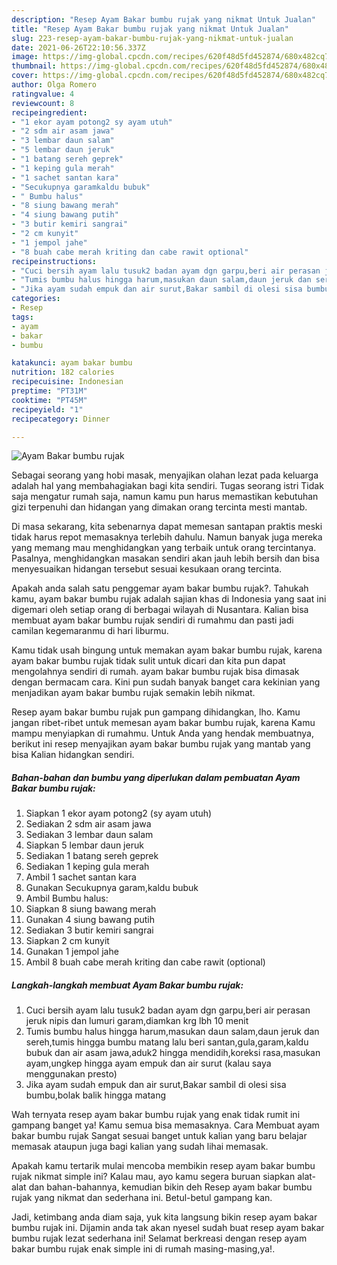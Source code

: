 ```yaml
---
description: "Resep Ayam Bakar bumbu rujak yang nikmat Untuk Jualan"
title: "Resep Ayam Bakar bumbu rujak yang nikmat Untuk Jualan"
slug: 223-resep-ayam-bakar-bumbu-rujak-yang-nikmat-untuk-jualan
date: 2021-06-26T22:10:56.337Z
image: https://img-global.cpcdn.com/recipes/620f48d5fd452874/680x482cq70/ayam-bakar-bumbu-rujak-foto-resep-utama.jpg
thumbnail: https://img-global.cpcdn.com/recipes/620f48d5fd452874/680x482cq70/ayam-bakar-bumbu-rujak-foto-resep-utama.jpg
cover: https://img-global.cpcdn.com/recipes/620f48d5fd452874/680x482cq70/ayam-bakar-bumbu-rujak-foto-resep-utama.jpg
author: Olga Romero
ratingvalue: 4
reviewcount: 8
recipeingredient:
- "1 ekor ayam potong2 sy ayam utuh"
- "2 sdm air asam jawa"
- "3 lembar daun salam"
- "5 lembar daun jeruk"
- "1 batang sereh geprek"
- "1 keping gula merah"
- "1 sachet santan kara"
- "Secukupnya garamkaldu bubuk"
- " Bumbu halus"
- "8 siung bawang merah"
- "4 siung bawang putih"
- "3 butir kemiri sangrai"
- "2 cm kunyit"
- "1 jempol jahe"
- "8 buah cabe merah kriting dan cabe rawit optional"
recipeinstructions:
- "Cuci bersih ayam lalu tusuk2 badan ayam dgn garpu,beri air perasan jeruk nipis dan lumuri garam,diamkan krg lbh 10 menit"
- "Tumis bumbu halus hingga harum,masukan daun salam,daun jeruk dan sereh,tumis hingga bumbu matang lalu beri santan,gula,garam,kaldu bubuk dan air asam jawa,aduk2 hingga mendidih,koreksi rasa,masukan ayam,ungkep hingga ayam empuk dan air surut (kalau saya menggunakan presto)"
- "Jika ayam sudah empuk dan air surut,Bakar sambil di olesi sisa bumbu,bolak balik hingga matang"
categories:
- Resep
tags:
- ayam
- bakar
- bumbu

katakunci: ayam bakar bumbu 
nutrition: 182 calories
recipecuisine: Indonesian
preptime: "PT31M"
cooktime: "PT45M"
recipeyield: "1"
recipecategory: Dinner

---
```



![Ayam Bakar bumbu rujak](https://img-global.cpcdn.com/recipes/620f48d5fd452874/680x482cq70/ayam-bakar-bumbu-rujak-foto-resep-utama.jpg)

Sebagai seorang yang hobi masak, menyajikan olahan lezat pada keluarga adalah hal yang membahagiakan bagi kita sendiri. Tugas seorang istri Tidak saja mengatur rumah saja, namun kamu pun harus memastikan kebutuhan gizi terpenuhi dan hidangan yang dimakan orang tercinta mesti mantab.

Di masa  sekarang, kita sebenarnya dapat memesan santapan praktis meski tidak harus repot memasaknya terlebih dahulu. Namun banyak juga mereka yang memang mau menghidangkan yang terbaik untuk orang tercintanya. Pasalnya, menghidangkan masakan sendiri akan jauh lebih bersih dan bisa menyesuaikan hidangan tersebut sesuai kesukaan orang tercinta. 



Apakah anda salah satu penggemar ayam bakar bumbu rujak?. Tahukah kamu, ayam bakar bumbu rujak adalah sajian khas di Indonesia yang saat ini digemari oleh setiap orang di berbagai wilayah di Nusantara. Kalian bisa membuat ayam bakar bumbu rujak sendiri di rumahmu dan pasti jadi camilan kegemaranmu di hari liburmu.

Kamu tidak usah bingung untuk memakan ayam bakar bumbu rujak, karena ayam bakar bumbu rujak tidak sulit untuk dicari dan kita pun dapat mengolahnya sendiri di rumah. ayam bakar bumbu rujak bisa dimasak dengan bermacam cara. Kini pun sudah banyak banget cara kekinian yang menjadikan ayam bakar bumbu rujak semakin lebih nikmat.

Resep ayam bakar bumbu rujak pun gampang dihidangkan, lho. Kamu jangan ribet-ribet untuk memesan ayam bakar bumbu rujak, karena Kamu mampu menyiapkan di rumahmu. Untuk Anda yang hendak membuatnya, berikut ini resep menyajikan ayam bakar bumbu rujak yang mantab yang bisa Kalian hidangkan sendiri.

<!--inarticleads1-->

##### Bahan-bahan dan bumbu yang diperlukan dalam pembuatan Ayam Bakar bumbu rujak:

1. Siapkan 1 ekor ayam potong2 (sy ayam utuh)
1. Sediakan 2 sdm air asam jawa
1. Sediakan 3 lembar daun salam
1. Siapkan 5 lembar daun jeruk
1. Sediakan 1 batang sereh geprek
1. Sediakan 1 keping gula merah
1. Ambil 1 sachet santan kara
1. Gunakan Secukupnya garam,kaldu bubuk
1. Ambil  Bumbu halus:
1. Siapkan 8 siung bawang merah
1. Gunakan 4 siung bawang putih
1. Sediakan 3 butir kemiri sangrai
1. Siapkan 2 cm kunyit
1. Gunakan 1 jempol jahe
1. Ambil 8 buah cabe merah kriting dan cabe rawit (optional)




<!--inarticleads2-->

##### Langkah-langkah membuat Ayam Bakar bumbu rujak:

1. Cuci bersih ayam lalu tusuk2 badan ayam dgn garpu,beri air perasan jeruk nipis dan lumuri garam,diamkan krg lbh 10 menit
1. Tumis bumbu halus hingga harum,masukan daun salam,daun jeruk dan sereh,tumis hingga bumbu matang lalu beri santan,gula,garam,kaldu bubuk dan air asam jawa,aduk2 hingga mendidih,koreksi rasa,masukan ayam,ungkep hingga ayam empuk dan air surut (kalau saya menggunakan presto)
1. Jika ayam sudah empuk dan air surut,Bakar sambil di olesi sisa bumbu,bolak balik hingga matang




Wah ternyata resep ayam bakar bumbu rujak yang enak tidak rumit ini gampang banget ya! Kamu semua bisa memasaknya. Cara Membuat ayam bakar bumbu rujak Sangat sesuai banget untuk kalian yang baru belajar memasak ataupun juga bagi kalian yang sudah lihai memasak.

Apakah kamu tertarik mulai mencoba membikin resep ayam bakar bumbu rujak nikmat simple ini? Kalau mau, ayo kamu segera buruan siapkan alat-alat dan bahan-bahannya, kemudian bikin deh Resep ayam bakar bumbu rujak yang nikmat dan sederhana ini. Betul-betul gampang kan. 

Jadi, ketimbang anda diam saja, yuk kita langsung bikin resep ayam bakar bumbu rujak ini. Dijamin anda tak akan nyesel sudah buat resep ayam bakar bumbu rujak lezat sederhana ini! Selamat berkreasi dengan resep ayam bakar bumbu rujak enak simple ini di rumah masing-masing,ya!.

